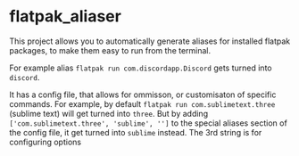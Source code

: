 # flatpak_aliaser
This project allows you to automatically generate aliases for installed flatpak packages, to make them easy to run from the terminal.

For example alias `flatpak run com.discordapp.Discord` gets turned into `discord`.

It has a config file, that allows for ommisson, or customisaton of specific commands.
For example, by default `flatpak run com.sublimetext.three` (sublime text) will get turned into `three`.
But by adding `['com.sublimetext.three', 'sublime', '']` to the special aliases section of the config file, it get turned into `sublime` instead.
The 3rd string is for configuring options

